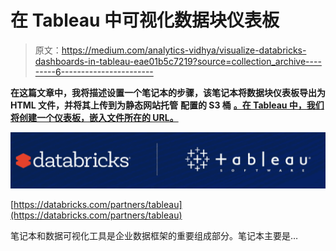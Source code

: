 # 在 Tableau 中可视化数据块仪表板

> 原文：<https://medium.com/analytics-vidhya/visualize-databricks-dashboards-in-tableau-eae01b5c7219?source=collection_archive---------6----------------------->

**在这篇文章中，我将描述设置一个笔记本的步骤，该笔记本将数据块仪表板导出为 HTML 文件，并将其上传到为静态网站托管** **配置的 S3 桶** [**。在 Tableau 中，我们将创建一个仪表板，嵌入文件所在的 URL。**](https://docs.aws.amazon.com/AmazonS3/latest/dev/WebsiteHosting.html)

![](img/20df5f51dc8aa4eda0dd3bfaddd4b300.png)

[https://databricks.com/partners/tableau](https://databricks.com/partners/tableau)

笔记本和数据可视化工具是企业数据框架的重要组成部分。笔记本主要是…